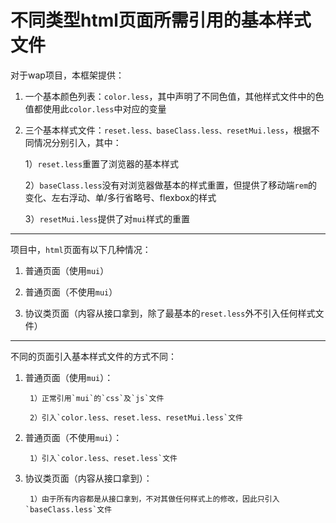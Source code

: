 # 不同类型html页面所需引用的基本样式文件

对于wap项目，本框架提供：

1. 一个基本颜色列表：`color.less`，其中声明了不同色值，其他样式文件中的色值都使用此`color.less`中对应的变量
2. 三个基本样式文件：`reset.less、baseClass.less、resetMui.less`，根据不同情况分别引入，其中：

	1）`reset.less`重置了浏览器的基本样式

	2）`baseClass.less`没有对浏览器做基本的样式重置，但提供了移动端`rem`的变化、左右浮动、单/多行省略号、flexbox的样式

	3）`resetMui.less`提供了对`mui`样式的重置

---

项目中，`html`页面有以下几种情况：

1. 普通页面（使用`mui`）

2. 普通页面（不使用`mui`）

3. 协议类页面（内容从接口拿到，除了最基本的`reset.less`外不引入任何样式文件）

---

不同的页面引入基本样式文件的方式不同：

1. 普通页面（使用`mui`）：

		1）正常引用`mui`的`css`及`js`文件

		2）引入`color.less、reset.less、resetMui.less`文件

2. 普通页面（不使用`mui`）：

		1）引入`color.less、reset.less`文件

3. 协议类页面（内容从接口拿到）：

	    1）由于所有内容都是从接口拿到，不对其做任何样式上的修改，因此只引入`baseClass.less`文件
		

